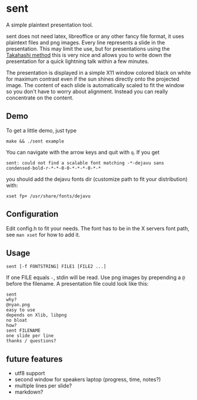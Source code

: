 sent
====

A simple plaintext presentation tool.

sent does not need latex, libreoffice or any other fancy file format, it uses
plaintext files and png images. Every line represents a slide in the
presentation. This may limit the use, but for presentations using the [Takahashi
method](https://en.wikipedia.org/wiki/Takahashi_method) this is very nice and
allows you to write down the presentation for a quick lightning talk within a
few minutes.

The presentation is displayed in a simple X11 window colored black on white for
maximum contrast even if the sun shines directly onto the projected image. The
content of each slide is automatically scaled to fit the window so you don't
have to worry about alignment. Instead you can really concentrate on the
content.

Demo
----

To get a little demo, just type

	make && ./sent example

You can navigate with the arrow keys and quit with `q`. If you get

	sent: could not find a scalable font matching -*-dejavu sans condensed-bold-r-*-*-0-0-*-*-*-0-*-*

you should add the dejavu fonts dir (customize path to fit your distribution)
with:

	xset fp+ /usr/share/fonts/dejavu

Configuration
-------------

Edit config.h to fit your needs. The font has to be in the X servers font path,
see `man xset` for how to add it.

Usage
-----

	sent [-f FONTSTRING] FILE1 [FILE2 ...]

If one FILE equals `-`, stdin will be read. Use png images by prepending a `@`
before the filename. A presentation file could look like this:

	sent
	why?
	@nyan.png
	easy to use
	depends on Xlib, libpng
	no bloat
	how?
	sent FILENAME
	one slide per line
	thanks / questions?

future features
---------------

* utf8 support
* second window for speakers laptop (progress, time, notes?)
* multiple lines per slide?
* markdown?
